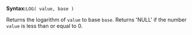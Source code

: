**Syntax:**`LOG( value, base )`

Returns the logarithm of `value` to base `base`. Returns 'NULL' if the number `value` is less than or equal to 0.